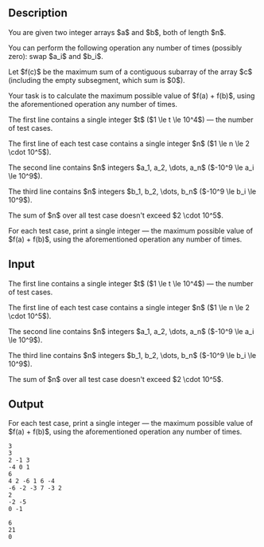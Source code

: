 ## Description

<div><p>You are given two integer arrays $a$ and $b$, both of length $n$.</p><p>You can perform the following operation any number of times (possibly zero): swap $a_i$ and $b_i$.</p><p>Let $f(c)$ be the maximum sum of a contiguous subarray of the array $c$ (including the empty subsegment, which sum is $0$).</p><p>Your task is to calculate the maximum possible value of $f(a) + f(b)$, using the aforementioned operation any number of times.</p></div><div class="input-specification"><p>The first line contains a single integer $t$ ($1 \le t \le 10^4$)&nbsp;— the number of test cases.</p><p>The first line of each test case contains a single integer $n$ ($1 \le n \le 2 \cdot 10^5$).</p><p>The second line contains $n$ integers $a_1, a_2, \dots, a_n$ ($-10^9 \le a_i \le 10^9$).</p><p>The third line contains $n$ integers $b_1, b_2, \dots, b_n$ ($-10^9 \le b_i \le 10^9$).</p><p>The sum of $n$ over all test case doesn't exceed $2 \cdot 10^5$.</p></div><div class="output-specification"><p>For each test case, print a single integer&nbsp;— the maximum possible value of $f(a) + f(b)$, using the aforementioned operation any number of times.</p></div>

## Input

<p>The first line contains a single integer $t$ ($1 \le t \le 10^4$)&nbsp;— the number of test cases.</p><p>The first line of each test case contains a single integer $n$ ($1 \le n \le 2 \cdot 10^5$).</p><p>The second line contains $n$ integers $a_1, a_2, \dots, a_n$ ($-10^9 \le a_i \le 10^9$).</p><p>The third line contains $n$ integers $b_1, b_2, \dots, b_n$ ($-10^9 \le b_i \le 10^9$).</p><p>The sum of $n$ over all test case doesn't exceed $2 \cdot 10^5$.</p>

## Output

<p>For each test case, print a single integer&nbsp;— the maximum possible value of $f(a) + f(b)$, using the aforementioned operation any number of times.</p>





```input1|2,3,4,8,9,10
3
3
2 -1 3
-4 0 1
6
4 2 -6 1 6 -4
-6 -2 -3 7 -3 2
2
-2 -5
0 -1
```




```output1
6
21
0
```


